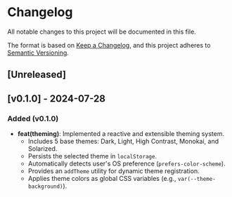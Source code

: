 # Changelog

All notable changes to this project will be documented in this file.

The format is based on [Keep a Changelog](https://keepachangelog.com/en/1.0.0/),
and this project adheres to [Semantic Versioning](https://semver.org/spec/v2.0.0.html).

## [Unreleased]

## [v0.1.0] - 2024-07-28

### Added (v0.1.0)

- **feat(theming)**: Implemented a reactive and extensible theming system.
  - Includes 5 base themes: Dark, Light, High Contrast, Monokai, and Solarized.
  - Persists the selected theme in `localStorage`.
  - Automatically detects user's OS preference (`prefers-color-scheme`).
  - Provides an `addTheme` utility for dynamic theme registration.
  - Applies theme colors as global CSS variables (e.g., `var(--theme-background)`).
